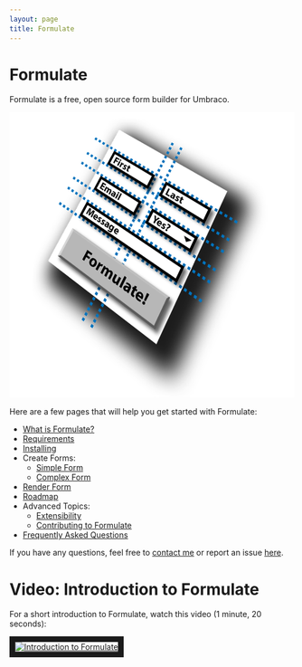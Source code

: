```yaml
---
layout: page
title: Formulate
---
```


# Formulate
Formulate is a free, open source form builder for Umbraco.

![Formulate](/images/formulate-icon-zoomed-out.png)

Here are a few pages that will help you get started with Formulate:

* [What is Formulate?](/what-is-formulate)
* [Requirements](/requirements)
* [Installing](/installing)
* Create Forms:
  * [Simple Form](/simple-form)
  * [Complex Form](/complex-form)
* [Render Form](/render-form)
* [Roadmap](/roadmap)
* Advanced Topics:
  * [Extensibility](/extensibility)
  * [Contributing to Formulate](https://github.com/rhythmagency/formulate#contributing)
* [Frequently Asked Questions](/faq)

If you have any questions, feel free to [contact me](http://www.nicholaswestby.com/contact/) or report an issue [here](https://github.com/rhythmagency/formulate/issues).

# Video: Introduction to Formulate
For a short introduction to Formulate, watch this video (1 minute, 20 seconds):

<a href="http://www.youtube.com/watch?feature=player_embedded&v=Vv3_9fWsq6M" target="_blank">
<img src="http://img.youtube.com/vi/Vv3_9fWsq6M/0.jpg" alt="Introduction to Formulate" width="240" height="180" border="10" />
</a>